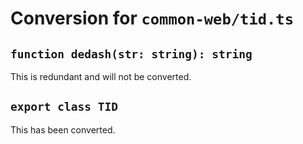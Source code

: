 # Conversion for `common-web/tid.ts`

## `function dedash(str: string): string`

This is redundant and will not be converted.

## `export class TID`

This has been converted.
